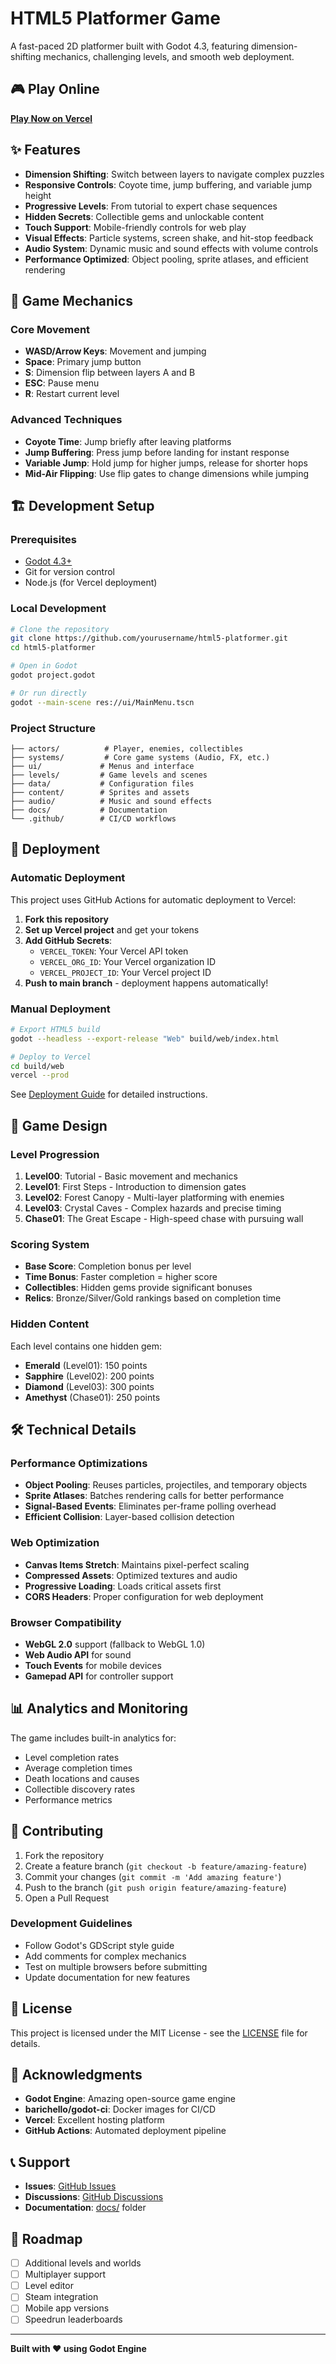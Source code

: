 # HTML5 Platformer Game

A fast-paced 2D platformer built with Godot 4.3, featuring dimension-shifting mechanics, challenging levels, and smooth web deployment.

## 🎮 Play Online

**[Play Now on Vercel](https://html5-platformer.vercel.app/)**

## ✨ Features

- **Dimension Shifting**: Switch between layers to navigate complex puzzles
- **Responsive Controls**: Coyote time, jump buffering, and variable jump height
- **Progressive Levels**: From tutorial to expert chase sequences
- **Hidden Secrets**: Collectible gems and unlockable content
- **Touch Support**: Mobile-friendly controls for web play
- **Visual Effects**: Particle systems, screen shake, and hit-stop feedback
- **Audio System**: Dynamic music and sound effects with volume controls
- **Performance Optimized**: Object pooling, sprite atlases, and efficient rendering

## 🎯 Game Mechanics

### Core Movement
- **WASD/Arrow Keys**: Movement and jumping
- **Space**: Primary jump button
- **S**: Dimension flip between layers A and B
- **ESC**: Pause menu
- **R**: Restart current level

### Advanced Techniques
- **Coyote Time**: Jump briefly after leaving platforms
- **Jump Buffering**: Press jump before landing for instant response
- **Variable Jump**: Hold jump for higher jumps, release for shorter hops
- **Mid-Air Flipping**: Use flip gates to change dimensions while jumping

## 🏗️ Development Setup

### Prerequisites
- [Godot 4.3+](https://godotengine.org/download)
- Git for version control
- Node.js (for Vercel deployment)

### Local Development
```bash
# Clone the repository
git clone https://github.com/yourusername/html5-platformer.git
cd html5-platformer

# Open in Godot
godot project.godot

# Or run directly
godot --main-scene res://ui/MainMenu.tscn
```

### Project Structure
```
├── actors/          # Player, enemies, collectibles
├── systems/         # Core game systems (Audio, FX, etc.)
├── ui/             # Menus and interface
├── levels/         # Game levels and scenes
├── data/           # Configuration files
├── content/        # Sprites and assets
├── audio/          # Music and sound effects
├── docs/           # Documentation
└── .github/        # CI/CD workflows
```

## 🚀 Deployment

### Automatic Deployment
This project uses GitHub Actions for automatic deployment to Vercel:

1. **Fork this repository**
2. **Set up Vercel project** and get your tokens
3. **Add GitHub Secrets**:
   - `VERCEL_TOKEN`: Your Vercel API token
   - `VERCEL_ORG_ID`: Your Vercel organization ID
   - `VERCEL_PROJECT_ID`: Your Vercel project ID
4. **Push to main branch** - deployment happens automatically!

### Manual Deployment
```bash
# Export HTML5 build
godot --headless --export-release "Web" build/web/index.html

# Deploy to Vercel
cd build/web
vercel --prod
```

See [Deployment Guide](docs/Deployment.md) for detailed instructions.

## 🎨 Game Design

### Level Progression
1. **Level00**: Tutorial - Basic movement and mechanics
2. **Level01**: First Steps - Introduction to dimension gates
3. **Level02**: Forest Canopy - Multi-layer platforming with enemies
4. **Level03**: Crystal Caves - Complex hazards and precise timing
5. **Chase01**: The Great Escape - High-speed chase with pursuing wall

### Scoring System
- **Base Score**: Completion bonus per level
- **Time Bonus**: Faster completion = higher score
- **Collectibles**: Hidden gems provide significant bonuses
- **Relics**: Bronze/Silver/Gold rankings based on completion time

### Hidden Content
Each level contains one hidden gem:
- **Emerald** (Level01): 150 points
- **Sapphire** (Level02): 200 points  
- **Diamond** (Level03): 300 points
- **Amethyst** (Chase01): 250 points

## 🛠️ Technical Details

### Performance Optimizations
- **Object Pooling**: Reuses particles, projectiles, and temporary objects
- **Sprite Atlases**: Batches rendering calls for better performance
- **Signal-Based Events**: Eliminates per-frame polling overhead
- **Efficient Collision**: Layer-based collision detection

### Web Optimization
- **Canvas Items Stretch**: Maintains pixel-perfect scaling
- **Compressed Assets**: Optimized textures and audio
- **Progressive Loading**: Loads critical assets first
- **CORS Headers**: Proper configuration for web deployment

### Browser Compatibility
- **WebGL 2.0** support (fallback to WebGL 1.0)
- **Web Audio API** for sound
- **Touch Events** for mobile devices
- **Gamepad API** for controller support

## 📊 Analytics and Monitoring

The game includes built-in analytics for:
- Level completion rates
- Average completion times
- Death locations and causes
- Collectible discovery rates
- Performance metrics

## 🤝 Contributing

1. Fork the repository
2. Create a feature branch (`git checkout -b feature/amazing-feature`)
3. Commit your changes (`git commit -m 'Add amazing feature'`)
4. Push to the branch (`git push origin feature/amazing-feature`)
5. Open a Pull Request

### Development Guidelines
- Follow Godot's GDScript style guide
- Add comments for complex mechanics
- Test on multiple browsers before submitting
- Update documentation for new features

## 📝 License

This project is licensed under the MIT License - see the [LICENSE](LICENSE) file for details.

## 🙏 Acknowledgments

- **Godot Engine**: Amazing open-source game engine
- **barichello/godot-ci**: Docker images for CI/CD
- **Vercel**: Excellent hosting platform
- **GitHub Actions**: Automated deployment pipeline

## 📞 Support

- **Issues**: [GitHub Issues](https://github.com/yourusername/html5-platformer/issues)
- **Discussions**: [GitHub Discussions](https://github.com/yourusername/html5-platformer/discussions)
- **Documentation**: [docs/](docs/) folder

## 🎯 Roadmap

- [ ] Additional levels and worlds
- [ ] Multiplayer support
- [ ] Level editor
- [ ] Steam integration
- [ ] Mobile app versions
- [ ] Speedrun leaderboards

---

**Built with ❤️ using Godot Engine**